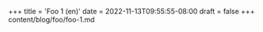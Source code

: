 +++
title = 'Foo 1 (en)'
date = 2022-11-13T09:55:55-08:00
draft = false
+++
content/blog/foo/foo-1.md

